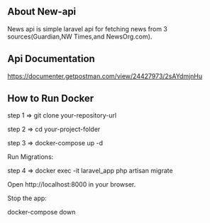 
## About New-api

News api is simple laravel api for fetching news from 3 sources(Guardian,NW Times,and NewsOrg.com).

## Api Documentation
https://documenter.getpostman.com/view/24427973/2sAYdmjnHu

## How to Run Docker

step 1 => git clone your-repository-url

step 2 => cd your-project-folder

step 3 => docker-compose up -d
 
Run Migrations:

step 4 => docker exec -it laravel_app php artisan migrate

Open http://localhost:8000 in your browser.

Stop the app:

docker-compose down



 


